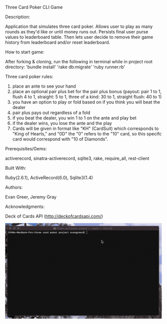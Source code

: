 Three Card Poker CLI Game

Description:

Application that simulates three card poker. Allows user to play as many rounds as they'd like or until money runs out. Persists final user purse values to leaderboard table. Then lets user decide to remove their game history from leaderboard and/or reset leaderboard.

How to start game: 

After forking & cloning, run the following in terminal while in project root directory:
  'bundle install'
  'rake db:migrate'
  'ruby runner.rb'

Three card poker rules:
1) place an ante to see your hand
2) place an optional pair plus bet for the pair plus bonus (payout: pair 1 to 1, flush 4 to 1, straight: 5 to 1, three of a kind: 30 to 1, straight flush: 40 to 1)
3) you have an option to play or fold based on if you think you will beat the dealer
4) pair plus pays out regardless of a fold
5) if you beat the dealer, you win 1 to 1 on the ante and play bet
6) if the dealer wins, you lose the ante and the play
7) Cards will be given in format like "KH" (CardSuit) which corresponds to "King of Hearts," and "0D" the "0" refers to the "10" card, so this specifc card would correspond with "10 of Diamonds".

Prerequisites/Gems:

  activerecord,
  sinatra-activerecord,
  sqlite3, 
  rake,
  require_all,
  rest-client

Built With:

  Ruby(2.6.1),
  ActiveRecord(6.0),
  Sqlite3(1.4)

Authors:

  Evan Greer, Jeremy Gray

Acknowledgments:

  Deck of Cards API (http://deckofcardsapi.com/)

![](demo.gif)
